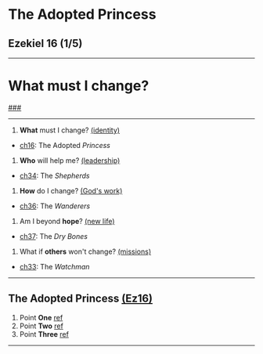 <!-- .slide: <%= bg("unsplash-Jztmx9yqjBw-stars.jpg") %> id="title" -->
# The Adopted Princess
## Ezekiel 16 (1/5)

---
<!-- .slide: data-background="white" -->
# **What** must I change?

[###](#/outline "secret")

---
1. **What** must I change? [(identity)](# "ref")
  + [ch16](# "ref"): The Adopted *Princess*
1. **Who** will help me? [(leadership)](# "ref")
  + [ch34](# "ref"): The *Shepherds*
1. **How** do I change? [(God's work)](# "ref")
  + [ch36](# "ref"): The *Wanderers*
1. Am I beyond **hope**? [(new life)](# "ref")
  + [ch37](# "ref"): The *Dry Bones*
1. What if **others** won't change? [(missions)](# "ref")
  + [ch33](# "ref"): The *Watchman*

---
<!-- .slide: <%= bg("unsplash-Jztmx9yqjBw-stars.jpg") %> id="outline" class="outline" -->
## The Adopted Princess [(Ez16)](# "ref")
1. Point **One** [ref](# "ref")
2. Point **Two** [ref](# "ref")
3. Point **Three** [ref](# "ref")

---
<!-- .slide: <%= bg("unsplash-Jztmx9yqjBw-stars.jpg") %> class="empty" -->
